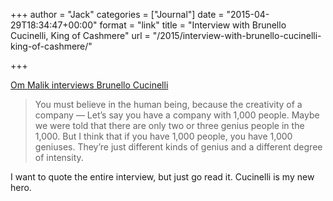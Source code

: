 +++
author = "Jack"
categories = ["Journal"]
date = "2015-04-29T18:34:47+00:00"
format = "link"
title = "Interview with Brunello Cucinelli, King of Cashmere"
url = "/2015/interview-with-brunello-cucinelli-king-of-cashmere/"

+++

[Om Malik interviews Brunello Cucinelli][1]

> You must believe in the human being, because the creativity of a company — Let’s say you have a company with 1,000 people. Maybe we were told that there are only two or three genius people in the 1,000. But I think that if you have 1,000 people, you have 1,000 geniuses. They’re just different kinds of genius and a different degree of intensity. 

I want to quote the entire interview, but just go read it. Cucinelli is my new hero.

&nbsp;

 [1]: http://pi.co/brunello-cucinelli-2/
